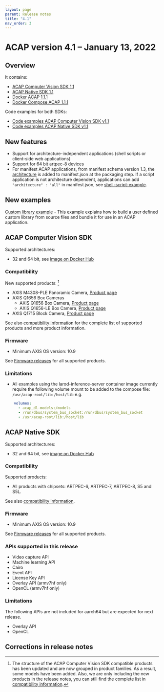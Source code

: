 ```yaml
---
layout: page
parent: Release notes
title: "4.1"
nav_order: 3
---
```


# ACAP version 4.1 – January 13, 2022

## Overview

It contains:

- [ACAP Computer Vision SDK 1.1](#acap-computer-vision-sdk)
- [ACAP Native SDK 1.1](#acap-native-sdk)
- [Docker ACAP 1.1.1](https://github.com/AxisCommunications/docker-acap)
- [Docker Compose ACAP 1.1.1](https://github.com/AxisCommunications/docker-compose-acap)

Code examples for both SDKs:

- [Code examples ACAP Computer Vision SDK v1.1](https://github.com/AxisCommunications/acap-computer-vision-sdk-examples/tree/v1.1)
- [Code examples ACAP Native SDK v1.1](https://github.com/AxisCommunications/acap-native-sdk-examples/tree/v1.1)

## New features

- Support for architecture-independent applications (shell scripts or client-side web applications)
- Support for 64 bit artpec-8 devices
- For manifest ACAP applications, from manifest schema version 1.3, the [architecture](../axis-devices-and-compatibility#find-the-right-sdk-for-hardware-compatibilityis) is added to manifest.json at the packaging step. If a script application is not architecture dependent, applications can add  `"architecture" : "all"` in manifest.json, see [shell-script-example](https://github.com/AxisCommunications/acap-native-sdk-examples/blob/master/shell-script-example/app/manifest.json).

## New examples

[Custom library example](https://github.com/AxisCommunications/acap-native-sdk-examples/tree/master/utility-libraries/custom_lib_example) - This example explains how to build a user defined custom library from source files and bundle it for use in an ACAP application.

## ACAP Computer Vision SDK

Supported architectures:

- 32 and 64 bit, see [image on Docker Hub](https://hub.docker.com/r/axisecp/acap-computer-vision-sdk)

### Compatibility

New supported products: [^1]

- AXIS M4308-PLE Panoramic Camera, [Product page](https://www.axis.com/products/axis-m4308-ple)
- AXIS Q1656 Box Cameras
  - AXIS Q1656 Box Camera, [Product page](https://www.axis.com/products/axis-q1656)
  - AXIS Q1656-LE Box Camera, [Product page](https://www.axis.com/products/axis-q1656-le)
- AXIS Q1715 Block Camera, [Product page](https://www.axis.com/products/axis-q1715)

See also [compatibility information](../axis-devices-and-compatibility) for the complete list of
supported products and more product information.

### Firmware

- Minimum AXIS OS version: 10.9

See [Firmware releases](https://www.axis.com/support/firmware) for all supported products.

### Limitations

- All examples using the larod-inference-server container image currently require the following volume mount to be added to the compose file: `/usr/acap-root/lib:/host/lib` e.g.

```yaml
    volumes:
      - acap_dl-models:/models
      - /run/dbus/system_bus_socket:/run/dbus/system_bus_socket
      - /usr/acap-root/lib:/host/lib
 ```

## ACAP Native SDK

Supported architectures:

- 32 and 64 bit, see [image on Docker Hub](https://hub.docker.com/r/axisecp/acap-native-sdk)

### Compatibility

Supported products:

- All products with chipsets: ARTPEC-6, ARTPEC-7, ARTPEC-8, S5 and S5L.

See also [compatibility information](../axis-devices-and-compatibility).

### Firmware

- Minimum AXIS OS version: 10.9

See [Firmware releases](https://www.axis.com/support/firmware) for all supported products.

### APIs supported in this release

- Video capture API
- Machine learning API
- Cairo
- Event API
- License Key API
- Overlay API (armv7hf only)
- OpenCL (armv7hf only)

### Limitations

The following APIs are not included for aarch64 but are expected for next release.

- Overlay API
- OpenCL

## Corrections in release notes

[^1]: The structure of the ACAP Computer Vision SDK compatible products has been updated and are now grouped in product families. As a result, some models have been added. Also, we are only including the new products in the release notes, you can still find the complete list in [compatibility information](../axis-devices-and-compatibility).
